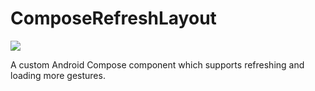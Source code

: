 # ComposeRefreshLayout
[![](https://jitpack.io/v/wenhaiz/ComposeRefreshLayout.svg)](https://jitpack.io/#wenhaiz/ComposeRefreshLayout)

A custom Android Compose component which supports refreshing and loading more gestures.
